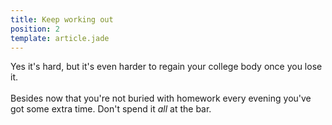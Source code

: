 ```yaml
---
title: Keep working out
position: 2
template: article.jade
---
```


Yes it's hard, but it's even harder to regain your college body once you lose
it.
<br><br>
Besides now that you're not buried with homework every evening you've got some
extra time. Don't spend it *all* at the bar.
